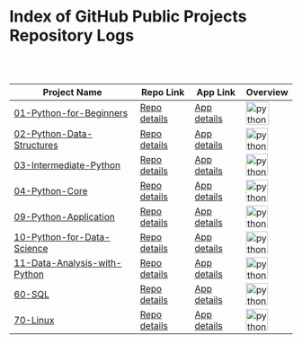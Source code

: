 # Index of GitHub Public Projects Repository Logs

<table>
  <thead>
    <tr>
      <th>Project Name</th>
      <th>Repo Link</th>
      <th>App Link</th>
      <th>Overview</th>
    </tr>
  </thead>  
  <tbody>
    <tr>
      <td><a href="https://github.com/celik-muhammed/01-Python-for-Beginners" target="_blank">01-Python-for-Beginners</a></td>
      <td><a href="https://github.com/celik-muhammed/01-Python-for-Beginners" target="_blank">Repo details</a></td>
      <td><a href="^#" target="_blank">App details</a></td>
      <td><img src="https://www.python.org/static/img/python-logo.png" alt="python" height=41></td>
    </tr>
    <tr>
      <td><a href="https://github.com/celik-muhammed/02-Python-Data-Structures" target="_blank">02-Python-Data-Structures</a></td>
      <td><a href="https://github.com/celik-muhammed/02-Python-Data-Structures" target="_blank">Repo details</a></td>
      <td><a href="^#" target="_blank">App details</a></td>
      <td><img src="https://www.python.org/static/img/python-logo.png" alt="python" height=39></td>
    </tr>
    <tr>
      <td><a href="https://github.com/celik-muhammed/03-Intermediate-Python" target="_blank">03-Intermediate-Python</a></td>
      <td><a href="https://github.com/celik-muhammed/03-Intermediate-Python" target="_blank">Repo details</a></td>
      <td><a href="^#" target="_blank">App details</a></td>
      <td><img src="https://www.python.org/static/img/python-logo.png" alt="python" height=39></td>
    </tr>
    <tr>
      <td><a href="https://github.com/celik-muhammed/04-Python-Core" target="_blank">04-Python-Core</a></td>
      <td><a href="https://github.com/celik-muhammed/04-Python-Core" target="_blank">Repo details</a></td>
      <td><a href="^#" target="_blank">App details</a></td>
      <td><img src="https://www.python.org/static/img/python-logo.png" alt="python" height=39></td>
    </tr>
    <tr>
      <td><a href="https://github.com/celik-muhammed/09-Python-Application" target="_blank">09-Python-Application</a></td>
      <td><a href="https://github.com/celik-muhammed/09-Python-Application" target="_blank">Repo details</a></td>
      <td><a href="^#" target="_blank">App details</a></td>
      <td><img src="https://www.python.org/static/img/python-logo.png" alt="python" height=39></td>
    </tr>
    <tr>
      <td><a href="https://github.com/celik-muhammed/10-Python-for-Data-Science" target="_blank">10-Python-for-Data-Science</a></td>
      <td><a href="https://github.com/celik-muhammed/10-Python-for-Data-Science" target="_blank">Repo details</a></td>
      <td><a href="^#" target="_blank">App details</a></td>
      <td><img src="https://www.python.org/static/img/python-logo.png" alt="python" height=39></td>
    </tr>
    <tr>
      <td><a href="https://github.com/celik-muhammed/11-Data-Analysis-with-Python" target="_blank">11-Data-Analysis-with-Python</a></td>
      <td><a href="https://github.com/celik-muhammed/11-Data-Analysis-with-Python" target="_blank">Repo details</a></td>
      <td><a href="^#" target="_blank">App details</a></td>
      <td><img src="https://www.python.org/static/img/python-logo.png" alt="python" height=39></td>
    </tr>
    <tr>
      <td><a href="https://github.com/celik-muhammed/60-SQL" target="_blank">60-SQL</a></td>
      <td><a href="https://github.com/celik-muhammed/60-SQL" target="_blank">Repo details</a></td>
      <td><a href="^#" target="_blank">App details</a></td>
      <td><img src="https://www.python.org/static/img/python-logo.png" alt="python" height=39></td>
    </tr>
    <tr>
      <td><a href="https://github.com/celik-muhammed/70-Linux" target="_blank">70-Linux</a></td>
      <td><a href="https://github.com/celik-muhammed/70-Linux" target="_blank">Repo details</a></td>
      <td><a href="^#" target="_blank">App details</a></td>
      <td><img src="https://www.python.org/static/img/python-logo.png" alt="python" height=39></td>
    </tr>
  </tbody>
</table>
